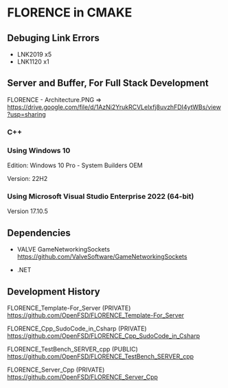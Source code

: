 # FLORENCE in CMAKE

## Debuging Link Errors
- LNK2019 x5
- LNK1120 x1

## Server and Buffer, For Full Stack Development
FLORENCE - Architecture.PNG => https://drive.google.com/file/d/1AzNi2YrukRCVLelxfj8uvzhFDI4ytWBs/view?usp=sharing

### C++


### Using Windows 10
Edition: Windows 10 Pro - System Builders OEM

Version: 22H2

### Using Microsoft Visual Studio Enterprise 2022 (64-bit) 

Version 17.10.5

## Dependencies
 - VALVE GameNetworkingSockets
https://github.com/ValveSoftware/GameNetworkingSockets

 - .NET

   
## Development History
FLORENCE_Template-For_Server (PRIVATE)
https://github.com/OpenFSD/FLORENCE_Template-For_Server

FLORENCE_Cpp_SudoCode_in_Csharp (PRIVATE)
https://github.com/OpenFSD/FLORENCE_Cpp_SudoCode_in_Csharp

FLORENCE_TestBench_SERVER_cpp (PUBLIC)
https://github.com/OpenFSD/FLORENCE_TestBench_SERVER_cpp

FLORENCE_Server_Cpp (PRIVATE)
https://github.com/OpenFSD/FLORENCE_Server_Cpp
